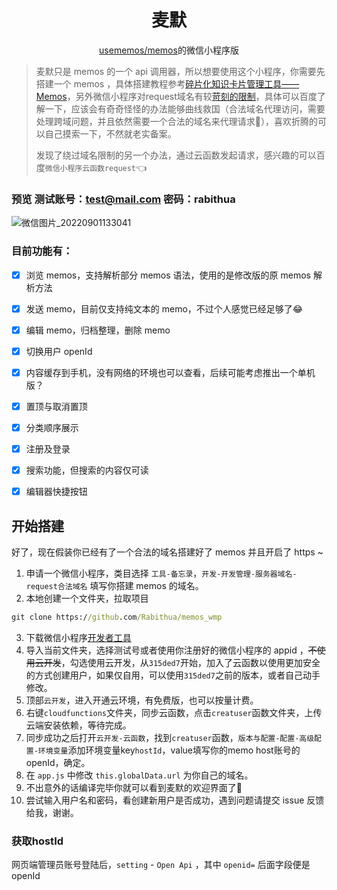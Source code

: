 <h1 align='center'>麦默</h1>

<p align='center'><a href="https://github.com/usememos/memos">usememos/memos</a>的微信小程序版</p>

> 麦默只是 memos 的一个 api 调用器，所以想要使用这个小程序，你需要先搭建一个 memos ，具体搭建教程参考[碎片化知识卡片管理工具——Memos](https://blog.laoda.de/archives/docker-install-memos)，另外微信小程序对request域名有较[苛刻的限制](https://developers.weixin.qq.com/miniprogram/dev/framework/ability/network.html)，具体可以百度了解一下，应该会有奇奇怪怪的办法能够曲线救国（合法域名代理访问，需要处理跨域问题，并且依然需要一个合法的域名来代理请求👶），喜欢折腾的可以自己摸索一下，不然就老实备案。
> 
> 发现了绕过域名限制的另一个办法，通过云函数发起请求，感兴趣的可以百度`微信小程序云函数request`👈

### 预览 测试账号：test@mail.com 密码：rabithua

![微信图片_20220901133041](https://user-images.githubusercontent.com/34543831/189478411-a4aecce7-942d-4f03-8ad5-498f0f928511.png)

### 目前功能有：

- [x] 浏览 memos，支持解析部分 memos 语法，使用的是修改版的原 memos 解析方法
- [x] 发送 memo，目前仅支持纯文本的 memo，不过个人感觉已经足够了😂
- [x] 编辑 memo，归档整理，删除 memo
- [x] 切换用户 openId
- [x] 内容缓存到手机，没有网络的环境也可以查看，后续可能考虑推出一个单机版？
- [x] 置顶与取消置顶
- [x] 分类顺序展示
- [x] 注册及登录
- [x] 搜索功能，但搜索的内容仅可读
- [x] 编辑器快捷按钮


## 开始搭建

好了，现在假装你已经有了一个合法的域名搭建好了 memos 并且开启了 https ~

1. 申请一个微信小程序，类目选择 `工具-备忘录`，`开发-开发管理-服务器域名-request合法域名` 填写你搭建 memos 的域名。
2. 本地创建一个文件夹，拉取项目
```cmd
git clone https://github.com/Rabithua/memos_wmp
```
3. 下载微信小程序[开发者工具](https://developers.weixin.qq.com/miniprogram/dev/devtools/download.html)
4. 导入当前文件夹，选择测试号或者使用你注册好的微信小程序的 appid ，~~不使用云开发~~，勾选使用云开发，从`315ded7`开始，加入了云函数以使用更加安全的方式创建用户，如果仅自用，可以使用`315ded7`之前的版本，或者自己动手修改。
5. 顶部`云开发`，进入开通云环境，有免费版，也可以按量计费。
6. 右键`cloudfunctions`文件夹，同步云函数，点击`creatuser`函数文件夹，上传云端安装依赖，等待完成。
7. 同步成功之后打开`云开发-云函数`，找到`creatuser`函数，`版本与配置-配置-高级配置-环境变量`添加环境变量key`hostId`，value填写你的memo host账号的openId，确定。
8. 在 `app.js` 中修改 `this.globalData.url` 为你自己的域名。
9. 不出意外的话编译完毕你就可以看到麦默的欢迎界面了🎉
10. 尝试输入用户名和密码，看创建新用户是否成功，遇到问题请提交 issue 反馈给我，谢谢。

### 获取hostId

网页端管理员账号登陆后，`setting` - `Open Api` ，其中 `openid=` 后面字段便是 openId
